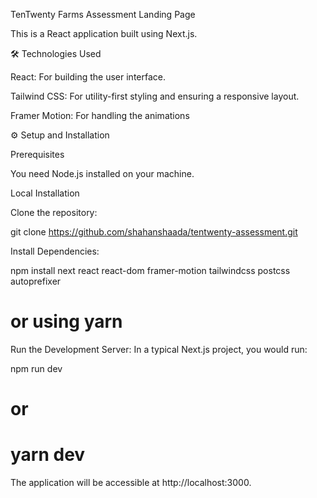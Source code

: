 TenTwenty Farms Assessment Landing Page

This is a React application built using Next.js.

🛠️ Technologies Used

React: For building the user interface.

Tailwind CSS: For utility-first styling and ensuring a responsive layout.

Framer Motion: For handling the animations


⚙️ Setup and Installation

Prerequisites

You need Node.js installed on your machine.

Local Installation

Clone the repository:

git clone https://github.com/shahanshaada/tentwenty-assessment.git


Install Dependencies:

npm install next react react-dom framer-motion tailwindcss postcss autoprefixer
# or using yarn


Run the Development Server:
In a typical Next.js project, you would run:

npm run dev
# or
# yarn dev


The application will be accessible at http://localhost:3000.
